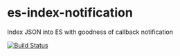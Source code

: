 es-index-notification
=====================

Index JSON into ES with goodness of callback notification


[![Build Status](https://travis-ci.org/machinelearner/es-index-notification.png?branch=master)](https://travis-ci.org/machinelearner/es-index-notification)
